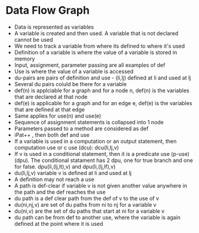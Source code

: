 # Data Flow Graph  
* Data is represented as variables  
* A variable is created and then used. A variable that is not declared cannot be used  
* We need to track a variable from where its defined to where it's used  
* Definition of a variable is where the value of a variable is stored in memory  
* Input, assignment, parameter passing are all examples of def  
* Use is where the value of a variable is accessed  
* du-pairs are pairs of definition and use - (li,lj) defined at li and used at lj
* Several du pairs coiuld be there for a variable  
* def(n) is applciable for a graph and for a node n, def(n) is the variables that are declared at that node  
* def(e) is applicable for a graph and for an edge e, def(e) is the variables that are defined at that edge  
* Same applies for use(n) and use(e)  
*  Sequence of assignment statements is collapsed into 1 node  
* Parameters passed to a method are considered as def  
* iPat++ , then both def and use  
* If a variable is used in a computation or an output statement, then computation use or c use (dcu): dcu(li,lj,v)  
* If v is used in a conditional statement, then it is a predicate use (p-use)(dpu). The conditional statament has 2 dpu, one for true branch and one for false. dpu(li,(lj,lt),v) and dpu(li,(lj,lf),v)  
* du(li,lj,v) variable v is defined at li and used at lj  
* A definition may not reach a use  
* A path is def-clear if variable v is not given another value anywhere in the path and the def reaches the use  
* du path is a def clear path from the def of v to the use of v  
* du(ni,nj,v) are set of du paths from ni to nj for a variable v  
* du(ni,v) are the set of du paths that start at ni for a variable v  
* du path can be from def to another use, where the variable is again defined at the point where it is used  

